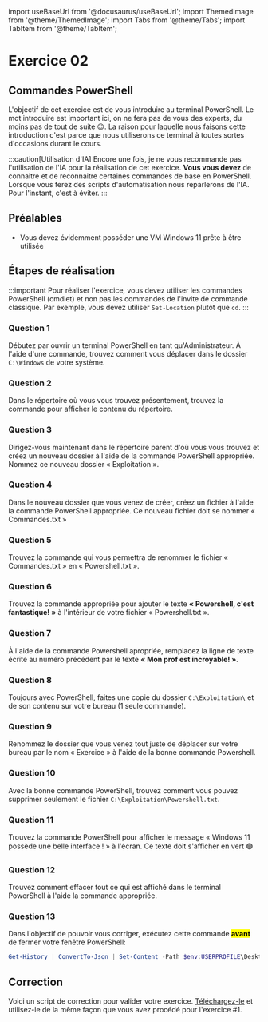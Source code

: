 import useBaseUrl from '@docusaurus/useBaseUrl';
import ThemedImage from '@theme/ThemedImage';
import Tabs from '@theme/Tabs';
import TabItem from '@theme/TabItem';

# Exercice 02

## Commandes PowerShell

L'objectif de cet exercice est de vous introduire au terminal PowerShell. Le mot introduire est important ici, on ne fera pas de vous des experts, du moins pas de tout de suite 😉. La raison pour laquelle nous faisons cette introduction c'est parce que nous utiliserons ce terminal à toutes sortes d'occasions durant le cours.

:::caution[Utilisation d'IA]
Encore une fois, je ne vous recommande pas l'utilisation de l'IA pour la réalisation de cet exercice. **Vous vous devez** de connaitre et de reconnaitre certaines commandes de base en PowerShell. Lorsque vous ferez des scripts d'automatisation nous reparlerons de l'IA. Pour l'instant, c'est à éviter.
:::

## Préalables

- Vous devez évidemment posséder une VM Windows 11 prête à être utilisée

## Étapes de réalisation

:::important
Pour réaliser l'exercice, vous devez utiliser les commandes PowerShell (cmdlet) et non pas les commandes de l'invite de commande classique. Par exemple, vous devez utiliser `Set-Location` plutôt que `cd`. 
:::

### Question 1

Débutez par ouvrir un terminal PowerShell en tant qu'Administrateur. À l'aide d'une commande, trouvez comment vous déplacer dans le dossier `C:\Windows` de votre système.

### Question 2

Dans le répertoire où vous vous trouvez présentement, trouvez la commande pour afficher le contenu du répertoire.

### Question 3

Dirigez-vous maintenant dans le répertoire parent d'où vous vous trouvez et créez un nouveau dossier à l'aide de la commande PowerShell appropriée. Nommez ce nouveau dossier « Exploitation ».

### Question 4

Dans le nouveau dossier que vous venez de créer, créez un fichier à l'aide la commande PowerShell appropriée. Ce nouveau fichier doit se nommer « Commandes.txt »

### Question 5

Trouvez la commande qui vous permettra de renommer le fichier « Commandes.txt » en « Powershell.txt ».

### Question 6

Trouvez la commande appropriée pour ajouter le texte **« Powershell, c'est fantastique! »** à l'intérieur de votre fichier « Powershell.txt ».

### Question 7

À l'aide de la commande Powershell apropriée, remplacez la ligne de texte écrite au numéro précédent par le texte **« Mon prof est incroyable! »**.

### Question 8

Toujours avec PowerShell, faites une copie du dossier `C:\Exploitation\` et de son contenu sur votre bureau (1 seule commande).

### Question 9

Renommez le dossier que vous venez tout juste de déplacer sur votre bureau par le nom « Exercice » à l'aide de la bonne commande Powershell.

### Question 10

Avec la bonne commande PowerShell, trouvez comment vous pouvez supprimer seulement le fichier `C:\Exploitation\Powershell.txt`. 

### Question 11

Trouvez la commande PowerShell pour afficher le message « Windows 11 possède une belle interface ! » à l'écran. Ce texte doit s'afficher en vert 🟢

### Question 12

Trouvez comment effacer tout ce qui est affiché dans le terminal PowerShell à l'aide la commande appropriée.

### Question 13

Dans l'objectif de pouvoir vous corriger, exécutez cette commande <mark>**avant**</mark> de fermer votre fenêtre PowerShell:

```Powershell
Get-History | ConvertTo-Json | Set-Content -Path $env:USERPROFILE\Desktop\Exercice02.json
```

## Correction

Voici un script de correction pour valider votre exercice. [Téléchargez-le](../Assets/Exercices/02/ScriptCorrection_Ex02.ps1) et utilisez-le de la même façon que vous avez procédé pour l'exercice #1.